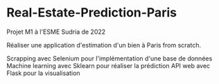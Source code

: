 # Real-Estate-Prediction-Paris
Projet M1 à l'ESME Sudria de 2022

Réaliser une application d'estimation d'un bien à Paris from scratch. 

Scrapping avec Selenium pour l'implémentation d'une base de données
Machine learning avec Sklearn pour réaliser la prédiction
API web avec Flask pour la visualisation
